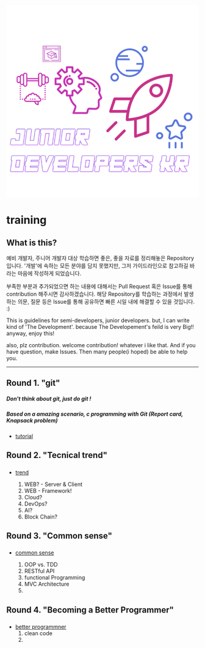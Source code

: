 <div align=center>

![](/assets/training_main.png)

</div>

# training

## What is this?

예비 개발자, 주니어 개발자 대상 학습하면 좋은, 좋을 자료를 정리해놓은 Repository입니다. '개발'에 속하는 모든 분야를 담지 못했지만, 그저 가이드라인으로 참고하길 바라는 마음에 작성하게 되었습니다.

부족한 부분과 추가되었으면 하는 내용에 대해서는 Pull Request 혹은 Issue를 통해 contribution 해주시면 감사하겠습니다. 해당 Repository를 학습하는 과정에서 발생하는 의문, 질문 등은 Issue를 통해 공유하면 빠른 시일 내에 해결할 수 있을 것입니다. :)

This is guidelines for semi-developers, junior developers. but, I can write kind of 'The Development'. because The Developement's feild is very Big!! anyway, enjoy this!

also, plz contribution. welcome contribution! whatever i like that. And if you have question, make Issues. Then many people(i hoped) be able to help you.

---

## Round 1. "git"

##### Don't think about git, just do git !
##### Based on a amazing scenario, c programming with Git (Report card, Knapsack problem)

- [tutorial]()

## Round 2. "Tecnical trend"

##### 

- [trend]()

	1. WEB? - Server & Client
	2. WEB - Framework!
	3. Cloud?
	4. DevOps?
	5. AI?
	6. Block Chain?

## Round 3. "Common sense"

#####

- [common sense]()

	1. OOP vs. TDD
	2. RESTful API
	3. functional Programming
	4. MVC Architecture
	5.

## Round 4. "Becoming a Better Programmer"

#####

- [better programmner]()
	1. clean code
	2. 
